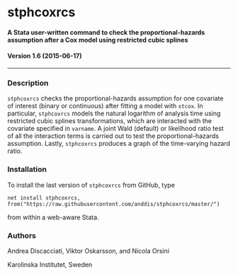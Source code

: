 # stphcoxrcs
#### A Stata user-written command to check the proportional-hazards assumption after a Cox model using restricted cubic splines
#### Version 1.6 (2015-06-17)
---


### Description
`stphcoxrcs` checks the proportional-hazards assumption for one covariate of interest (binary or
   continuous) after fitting a model with `stcox`. In particular, `stphcoxrcs` models the natural
   logarithm of analysis time using restricted cubic splines transformations, which are interacted with the
   covariate specified in `varname`. A joint Wald (default) or likelihood ratio test of all the
   interaction terms is carried out to test the proportional-hazards assumption. Lastly, `stphcoxrcs`
   produces a graph of the time-varying hazard ratio.


### Installation
To install the last version of `stphcoxrcs` from GitHub, type
```
net install stphcoxrcs, from("https://raw.githubusercontent.com/anddis/stphcoxrcs/master/")
```
from within a web-aware Stata.

### Authors
Andrea Discacciati, Viktor Oskarsson, and Nicola Orsini

Karolinska Institutet, Sweden
